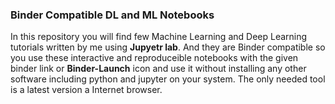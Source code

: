 ### Binder Compatible DL and ML Notebooks
In this repository you will  find few  Machine Learning and Deep Learning tutorials written by me using **Jupyetr lab**.
And they are Binder compatible so you use these interactive and reproduceible  notebooks with the given binder link
or **Binder-Launch** icon and use it without installing any other software including python and jupyter on your system.
The only needed tool is a latest version a Internet browser.
